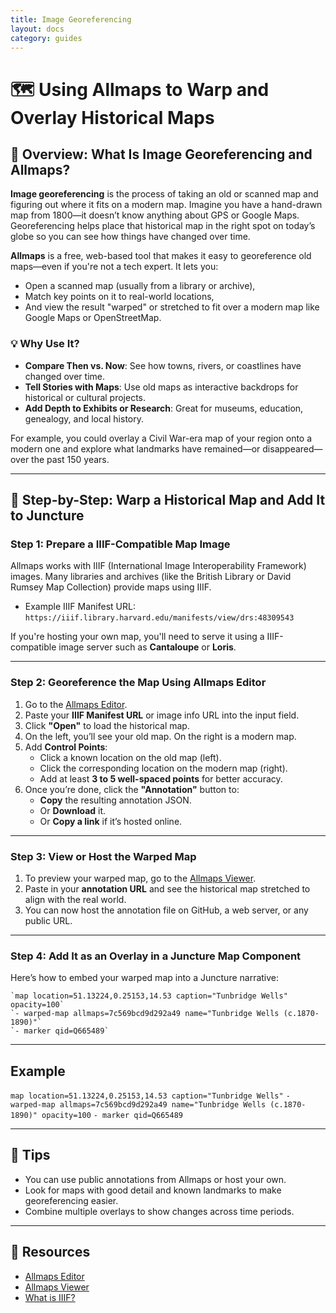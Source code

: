 ```yaml
---
title: Image Georeferencing
layout: docs
category: guides
---
```


# 🗺️ Using Allmaps to Warp and Overlay Historical Maps

## 📌 Overview: What Is Image Georeferencing and Allmaps?

**Image georeferencing** is the process of taking an old or scanned map and figuring out where it fits on a modern map. Imagine you have a hand-drawn map from 1800—it doesn’t know anything about GPS or Google Maps. Georeferencing helps place that historical map in the right spot on today’s globe so you can see how things have changed over time.

**Allmaps** is a free, web-based tool that makes it easy to georeference old maps—even if you're not a tech expert. It lets you:

- Open a scanned map (usually from a library or archive),
- Match key points on it to real-world locations,
- And view the result "warped" or stretched to fit over a modern map like Google Maps or OpenStreetMap.

### 💡 Why Use It?

- **Compare Then vs. Now**: See how towns, rivers, or coastlines have changed over time.
- **Tell Stories with Maps**: Use old maps as interactive backdrops for historical or cultural projects.
- **Add Depth to Exhibits or Research**: Great for museums, education, genealogy, and local history.

For example, you could overlay a Civil War-era map of your region onto a modern one and explore what landmarks have remained—or disappeared—over the past 150 years.

---

## 🔧 Step-by-Step: Warp a Historical Map and Add It to Juncture

### Step 1: Prepare a IIIF-Compatible Map Image

Allmaps works with IIIF (International Image Interoperability Framework) images. Many libraries and archives (like the British Library or David Rumsey Map Collection) provide maps using IIIF. 

- Example IIIF Manifest URL:  
  `https://iiif.library.harvard.edu/manifests/view/drs:48309543`

If you're hosting your own map, you'll need to serve it using a IIIF-compatible image server such as **Cantaloupe** or **Loris**.

---

### Step 2: Georeference the Map Using Allmaps Editor

1. Go to the [Allmaps Editor](https://editor.allmaps.org/).
2. Paste your **IIIF Manifest URL** or image info URL into the input field.
3. Click **"Open"** to load the historical map.
4. On the left, you’ll see your old map. On the right is a modern map.
5. Add **Control Points**:
   - Click a known location on the old map (left).
   - Click the corresponding location on the modern map (right).
   - Add at least **3 to 5 well-spaced points** for better accuracy.
6. Once you’re done, click the **"Annotation"** button to:
   - **Copy** the resulting annotation JSON.
   - Or **Download** it.
   - Or **Copy a link** if it’s hosted online.

---

### Step 3: View or Host the Warped Map

1. To preview your warped map, go to the [Allmaps Viewer](https://viewer.allmaps.org/).
2. Paste in your **annotation URL** and see the historical map stretched to align with the real world.
3. You can now host the annotation file on GitHub, a web server, or any public URL.

---

### Step 4: Add It as an Overlay in a Juncture Map Component

Here’s how to embed your warped map into a Juncture narrative:

```juncture
`map location=51.13224,0.25153,14.53 caption="Tunbridge Wells" opacity=100`
`- warped-map allmaps=7c569bcd9d292a49 name="Tunbridge Wells (c.1870-1890)"`
`- marker qid=Q665489`
```

---

## Example

`map location=51.13224,0.25153,14.53 caption="Tunbridge Wells"`
`- warped-map allmaps=7c569bcd9d292a49 name="Tunbridge Wells (c.1870-1890)" opacity=100`
`- marker qid=Q665489`

---

## 🧩 Tips

- You can use public annotations from Allmaps or host your own.
- Look for maps with good detail and known landmarks to make georeferencing easier.
- Combine multiple overlays to show changes across time periods.

---

## 🔗 Resources

- [Allmaps Editor](https://editor.allmaps.org/)
- [Allmaps Viewer](https://viewer.allmaps.org/)
- [What is IIIF?](https://iiif.io/)